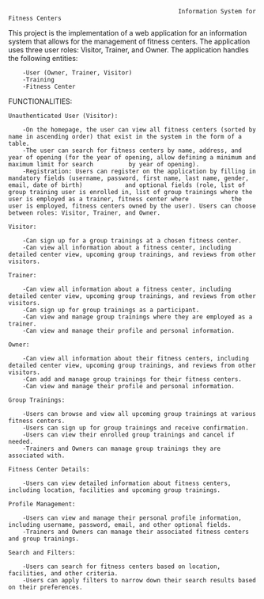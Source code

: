                                                     Information System for Fitness Centers
                                                         
This project is the implementation of a web application for an information system that allows for the management of fitness centers. The application uses three user roles: Visitor, Trainer, and Owner. The application handles the following entities:

        -User (Owner, Trainer, Visitor)
        -Training
        -Fitness Center

FUNCTIONALITIES:

    Unauthenticated User (Visitor):

        -On the homepage, the user can view all fitness centers (sorted by name in ascending order) that exist in the system in the form of a table.
        -The user can search for fitness centers by name, address, and year of opening (for the year of opening, allow defining a minimum and maximum limit for search          by year of opening).
        -Registration: Users can register on the application by filling in mandatory fields (username, password, first name, last name, gender, email, date of birth)            and optional fields (role, list of group training user is enrolled in, list of group trainings where the user is employed as a trainer, fitness center where            the user is employed, fitness centers owned by the user). Users can choose between roles: Visitor, Trainer, and Owner.

    Visitor:

        -Can sign up for a group trainings at a chosen fitness center.
        -Can view all information about a fitness center, including detailed center view, upcoming group trainings, and reviews from other visitors.

    Trainer:

        -Can view all information about a fitness center, including detailed center view, upcoming group trainings, and reviews from other visitors.
        -Can sign up for group trainings as a participant.
        -Can view and manage group trainings where they are employed as a trainer.
        -Can view and manage their profile and personal information.

    Owner:

        -Can view all information about their fitness centers, including detailed center view, upcoming group trainings, and reviews from other visitors.
        -Can add and manage group trainings for their fitness centers.
        -Can view and manage their profile and personal information.
    
    Group Trainings:

        -Users can browse and view all upcoming group trainings at various fitness centers.
        -Users can sign up for group trainings and receive confirmation.
        -Users can view their enrolled group trainings and cancel if needed.
        -Trainers and Owners can manage group trainings they are associated with.
    
    Fitness Center Details:

        -Users can view detailed information about fitness centers, including location, facilities and upcoming group trainings.
      
    Profile Management:

        -Users can view and manage their personal profile information, including username, password, email, and other optional fields.
        -Trainers and Owners can manage their associated fitness centers and group trainings.
    
    Search and Filters:

        -Users can search for fitness centers based on location, facilities, and other criteria.
        -Users can apply filters to narrow down their search results based on their preferences.
